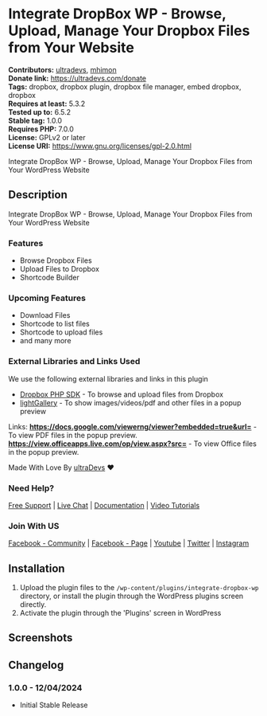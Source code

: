 # Integrate DropBox WP - Browse, Upload, Manage Your Dropbox Files from Your Website #
**Contributors:** [ultradevs](https://profiles.wordpress.org/ultradevs/), [mhimon](https://profiles.wordpress.org/mhimon/)  
**Donate link:** https://ultradevs.com/donate  
**Tags:** dropbox, dropbox plugin, dropbox file manager, embed dropbox, dropbox  
**Requires at least:** 5.3.2  
**Tested up to:**      6.5.2  
**Stable tag:**        1.0.0  
**Requires PHP:**      7.0.0  
**License:** GPLv2 or later  
**License URI:** https://www.gnu.org/licenses/gpl-2.0.html  

Integrate DropBox WP - Browse, Upload, Manage Your Dropbox Files from Your WordPress Website

## Description ##

Integrate DropBox WP - Browse, Upload, Manage Your Dropbox Files from Your WordPress Website

### Features
- Browse Dropbox Files
- Upload Files to Dropbox
- Shortcode Builder

### Upcoming Features
- Download Files
- Shortcode to list files
- Shortcode to upload files
- and many more


### External Libraries and Links Used
We use the following external libraries and links in this plugin
- [Dropbox PHP SDK](https://github.com/kunalvarma05/dropbox-php-sdk) - To browse and upload files from Dropbox
- [lightGallery](https://www.lightgalleryjs.com/) - To show images/videos/pdf and other files in a popup preview

Links:
**https://docs.google.com/viewerng/viewer?embedded=true&url=** - To view PDF files in the popup preview.
**https://view.officeapps.live.com/op/view.aspx?src=** - To view Office files in the popup preview.



Made With Love By [ultraDevs](https://ultradevs.com) ❤️

### Need Help?

[Free Support](https://wordpress.org/support/plugin/integrate-dropbox-wp/) | [Live Chat](https://web.facebook.com/hello.ultradevs) | [Documentation](https://ultradevs.com/docs/integrate-dropbox-wp)  | [Video Tutorials](https://www.youtube.com/playlist?list=PL6-MOhUm73eiSSVHgAVnFFEvs6rO2sZyC)

### Join With US
[Facebook - Community](https://web.facebook.com/groups/ultradevs/) | [Facebook - Page](https://web.facebook.com/hello.ultradevs) | [Youtube](https://www.youtube.com/channel/UCc2yL-QGQjscXpPx9Pp7J8w) | [Twitter](https://twitter.com/ultraDevsBD) | [Instagram](https://www.instagram.com/ultradevs/)



## Installation ##

1. Upload the plugin files to the `/wp-content/plugins/integrate-dropbox-wp` directory, or install the plugin through the WordPress plugins screen directly.
1. Activate the plugin through the 'Plugins' screen in WordPress


## Screenshots ##


## Changelog ##

### 1.0.0 - 12/04/2024 ###
* Initial Stable Release
